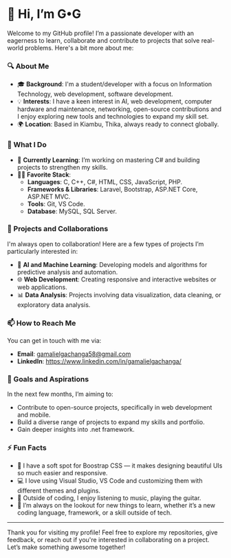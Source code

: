 # 👋 Hi, I’m G•G

Welcome to my GitHub profile! I’m a passionate developer with an eagerness to learn, collaborate and contribute to projects that solve real-world problems. Here's a bit more about me:

### 🔍 About Me
- 🎓 **Background**: I'm a student/developer with a focus on Information Technology, web development, software development.
- 💡 **Interests**: I have a keen interest in AI, web development, computer hardware and maintenance, networking, open-source contributions and I enjoy exploring new tools and technologies to expand my skill set.
- 🌍 **Location**: Based in Kiambu, Thika, always ready to connect globally.

### 💼 What I Do
- 🌱 **Currently Learning**: I’m working on mastering C# and building projects to strengthen my skills.
- 👨‍💻 **Favorite Stack**:
  - **Languages**: C, C++, C#, HTML, CSS, JavaScript, PHP.
  - **Frameworks & Libraries**: Laravel, Bootstrap, ASP.NET Core, ASP.NET MVC.
  - **Tools**: Git, VS Code.
  - **Database**: MySQL, SQL Server.

### 🌟 Projects and Collaborations
I'm always open to collaboration! Here are a few types of projects I’m particularly interested in:
- 🤖 **AI and Machine Learning**: Developing models and algorithms for predictive analysis and automation.
- 🌐 **Web Development**: Creating responsive and interactive websites or web applications.
- 📊 **Data Analysis**: Projects involving data visualization, data cleaning, or exploratory data analysis.

### 📫 How to Reach Me
You can get in touch with me via:
- **Email**: gamalielgachanga58@gmail.com
- **LinkedIn**: https://www.linkedin.com/in/gamalielgachanga/

### 🎯 Goals and Aspirations
In the next few months, I’m aiming to:
- Contribute to open-source projects, specifically in web development and mobile.
- Build a diverse range of projects to expand my skills and portfolio.
- Gain deeper insights into .net framework.

### ⚡ Fun Facts
- 🎨 I have a soft spot for Boostrap CSS — it makes designing beautiful UIs so much easier and responsive.
- 💻 I love using Visual Studio, VS Code and customizing them with different themes and plugins.
- 🎸 Outside of coding, I enjoy listening to music, playing the guitar.
- 🌱 I’m always on the lookout for new things to learn, whether it’s a new coding language, framework, or a skill outside of tech.

---
Thank you for visiting my profile! Feel free to explore my repositories, give feedback, or reach out if you're interested in collaborating on a project. Let’s make something awesome together!


